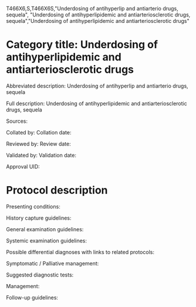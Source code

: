 T466X6,S,T466X6S,"Underdosing of antihyperlip and antiarterio drugs, sequela", "Underdosing of antihyperlipidemic and antiarteriosclerotic drugs, sequela","Underdosing of antihyperlipidemic and antiarteriosclerotic drugs"
# Category title: Underdosing of antihyperlipidemic and antiarteriosclerotic drugs

Abbreviated description: Underdosing of antihyperlip and antiarterio drugs, sequela

Full description: Underdosing of antihyperlipidemic and antiarteriosclerotic drugs, sequela

Sources:

Collated by:
Collation date:

Reviewed by:
Review date:

Validated by:
Validation date:

Approval UID:

# Protocol description

Presenting conditions:

History capture guidelines:

General examination guidelines:

Systemic examination guidelines:

Possible differential diagnoses with links to related protocols:

Symptomatic / Palliative management:

Suggested diagnostic tests:

Management:

Follow-up guidelines:
